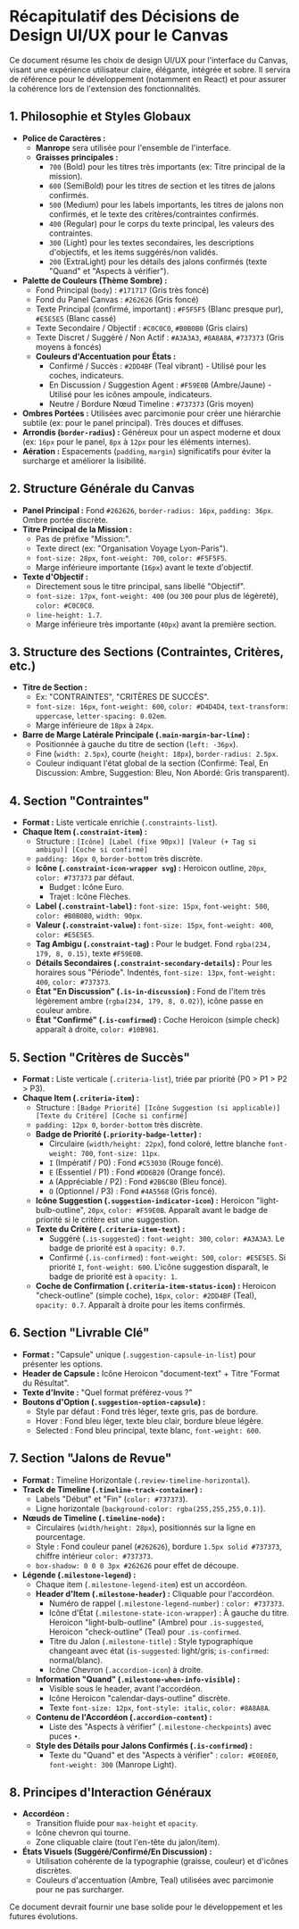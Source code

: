 # Récapitulatif des Décisions de Design UI/UX pour le Canvas

Ce document résume les choix de design UI/UX pour l'interface du Canvas, visant une expérience utilisateur claire, élégante, intégrée et sobre. Il servira de référence pour le développement (notamment en React) et pour assurer la cohérence lors de l'extension des fonctionnalités.

## 1. Philosophie et Styles Globaux

*   **Police de Caractères :**
    *   **Manrope** sera utilisée pour l'ensemble de l'interface.
    *   **Graisses principales :**
        *   `700` (Bold) pour les titres très importants (ex: Titre principal de la mission).
        *   `600` (SemiBold) pour les titres de section et les titres de jalons confirmés.
        *   `500` (Medium) pour les labels importants, les titres de jalons non confirmés, et le texte des critères/contraintes confirmés.
        *   `400` (Regular) pour le corps du texte principal, les valeurs des contraintes.
        *   `300` (Light) pour les textes secondaires, les descriptions d'objectifs, et les items suggérés/non validés.
        *   `200` (ExtraLight) pour les détails des jalons confirmés (texte "Quand" et "Aspects à vérifier").
*   **Palette de Couleurs (Thème Sombre) :**
    *   Fond Principal (`body`) : `#171717` (Gris très foncé)
    *   Fond du Panel Canvas : `#262626` (Gris foncé)
    *   Texte Principal (confirmé, important) : `#F5F5F5` (Blanc presque pur), `#E5E5E5` (Blanc cassé)
    *   Texte Secondaire / Objectif : `#C0C0C0`, `#B0B0B0` (Gris clairs)
    *   Texte Discret / Suggéré / Non Actif : `#A3A3A3`, `#8A8A8A`, `#737373` (Gris moyens à foncés)
    *   **Couleurs d'Accentuation pour États :**
        *   Confirmé / Succès : `#2DD4BF` (Teal vibrant) - Utilisé pour les coches, indicateurs.
        *   En Discussion / Suggestion Agent : `#F59E0B` (Ambre/Jaune) - Utilisé pour les icônes ampoule, indicateurs.
        *   Neutre / Bordure Nœud Timeline : `#737373` (Gris moyen)
*   **Ombres Portées :** Utilisées avec parcimonie pour créer une hiérarchie subtile (ex: pour le panel principal). Très douces et diffuses.
*   **Arrondis (`border-radius`) :** Généreux pour un aspect moderne et doux (ex: `16px` pour le panel, `8px` à `12px` pour les éléments internes).
*   **Aération :** Espacements (`padding`, `margin`) significatifs pour éviter la surcharge et améliorer la lisibilité.

## 2. Structure Générale du Canvas

*   **Panel Principal :** Fond `#262626`, `border-radius: 16px`, `padding: 36px`. Ombre portée discrète.
*   **Titre Principal de la Mission :**
    *   Pas de préfixe "Mission:".
    *   Texte direct (ex: "Organisation Voyage Lyon-Paris").
    *   `font-size: 28px`, `font-weight: 700`, `color: #F5F5F5`.
    *   Marge inférieure importante (`16px`) avant le texte d'objectif.
*   **Texte d'Objectif :**
    *   Directement sous le titre principal, sans libellé "Objectif".
    *   `font-size: 17px`, `font-weight: 400` (ou `300` pour plus de légèreté), `color: #C0C0C0`.
    *   `line-height: 1.7`.
    *   Marge inférieure très importante (`40px`) avant la première section.

## 3. Structure des Sections (Contraintes, Critères, etc.)

*   **Titre de Section :**
    *   Ex: "CONTRAINTES", "CRITÈRES DE SUCCÈS".
    *   `font-size: 16px`, `font-weight: 600`, `color: #D4D4D4`, `text-transform: uppercase`, `letter-spacing: 0.02em`.
    *   Marge inférieure de `18px` à `24px`.
*   **Barre de Marge Latérale Principale (`.main-margin-bar-line`) :**
    *   Positionnée à gauche du titre de section (`left: -36px`).
    *   Fine (`width: 2.5px`), courte (`height: 18px`), `border-radius: 2.5px`.
    *   Couleur indiquant l'état global de la section (Confirmé: Teal, En Discussion: Ambre, Suggestion: Bleu, Non Abordé: Gris transparent).

## 4. Section "Contraintes"

*   **Format :** Liste verticale enrichie (`.constraints-list`).
*   **Chaque Item (`.constraint-item`) :**
    *   Structure : `[Icône] [Label (fixe 90px)] [Valeur (+ Tag si ambigu)] [Coche si confirmé]`
    *   `padding: 16px 0`, `border-bottom` très discrète.
    *   **Icône (`.constraint-icon-wrapper svg`) :** Heroicon outline, `20px`, `color: #737373` par défaut.
        *   Budget : Icône Euro.
        *   Trajet : Icône Flèches.
    *   **Label (`.constraint-label`) :** `font-size: 15px`, `font-weight: 500`, `color: #B0B0B0`, `width: 90px`.
    *   **Valeur (`.constraint-value`) :** `font-size: 15px`, `font-weight: 400`, `color: #E5E5E5`.
    *   **Tag Ambigu (`.constraint-tag`) :** Pour le budget. Fond `rgba(234, 179, 8, 0.15)`, texte `#F59E0B`.
    *   **Détails Secondaires (`.constraint-secondary-details`) :** Pour les horaires sous "Période". Indentés, `font-size: 13px`, `font-weight: 400`, `color: #737373`.
    *   **État "En Discussion" (`.is-in-discussion`) :** Fond de l'item très légèrement ambre (`rgba(234, 179, 8, 0.02)`), icône passe en couleur ambre.
    *   **État "Confirmé" (`.is-confirmed`) :** Coche Heroicon (simple check) apparaît à droite, `color: #10B981`.

## 5. Section "Critères de Succès"

*   **Format :** Liste verticale (`.criteria-list`), triée par priorité (P0 > P1 > P2 > P3).
*   **Chaque Item (`.criteria-item`) :**
    *   Structure : `[Badge Priorité] [Icône Suggestion (si applicable)] [Texte du Critère] [Coche si confirmé]`
    *   `padding: 12px 0`, `border-bottom` très discrète.
    *   **Badge de Priorité (`.priority-badge-letter`) :**
        *   Circulaire (`width/height: 22px`), fond coloré, lettre blanche `font-weight: 700`, `font-size: 11px`.
        *   `I` (Impératif / P0) : Fond `#C53030` (Rouge foncé).
        *   `E` (Essentiel / P1) : Fond `#DD6B20` (Orange foncé).
        *   `A` (Appréciable / P2) : Fond `#2B6CB0` (Bleu foncé).
        *   `O` (Optionnel / P3) : Fond `#4A5568` (Gris foncé).
    *   **Icône Suggestion (`.suggestion-indicator-icon`) :** Heroicon "light-bulb-outline", `20px`, `color: #F59E0B`. Apparaît avant le badge de priorité si le critère est une suggestion.
    *   **Texte du Critère (`.criteria-item-text`) :**
        *   Suggéré (`.is-suggested`) : `font-weight: 300`, `color: #A3A3A3`. Le badge de priorité est à `opacity: 0.7`.
        *   Confirmé (`.is-confirmed`) : `font-weight: 500`, `color: #E5E5E5`. Si priorité `I`, `font-weight: 600`. L'icône suggestion disparaît, le badge de priorité est à `opacity: 1`.
    *   **Coche de Confirmation (`.criteria-item-status-icon`) :** Heroicon "check-outline" (simple coche), `16px`, `color: #2DD4BF` (Teal), `opacity: 0.7`. Apparaît à droite pour les items confirmés.

## 6. Section "Livrable Clé"

*   **Format :** "Capsule" unique (`.suggestion-capsule-in-list`) pour présenter les options.
*   **Header de Capsule :** Icône Heroicon "document-text" + Titre "Format du Résultat".
*   **Texte d'Invite :** "Quel format préférez-vous ?"
*   **Boutons d'Option (`.suggestion-option-capsule`) :**
    *   Style par défaut : Fond très léger, texte gris, pas de bordure.
    *   Hover : Fond bleu léger, texte bleu clair, bordure bleue légère.
    *   Selected : Fond bleu principal, texte blanc, `font-weight: 600`.

## 7. Section "Jalons de Revue"

*   **Format :** Timeline Horizontale (`.review-timeline-horizontal`).
*   **Track de Timeline (`.timeline-track-container`) :**
    *   Labels "Début" et "Fin" (`color: #737373`).
    *   Ligne horizontale (`background-color: rgba(255,255,255,0.1)`).
*   **Nœuds de Timeline (`.timeline-node`) :**
    *   Circulaires (`width/height: 28px`), positionnés sur la ligne en pourcentage.
    *   Style : Fond couleur panel (`#262626`), bordure `1.5px solid #737373`, chiffre intérieur `color: #737373`.
    *   `box-shadow: 0 0 0 3px #262626` pour effet de découpe.
*   **Légende (`.milestone-legend`) :**
    *   Chaque item (`.milestone-legend-item`) est un accordéon.
    *   **Header d'Item (`.milestone-header`) :** Cliquable pour l'accordéon.
        *   Numéro de rappel (`.milestone-legend-number`) : `color: #737373`.
        *   Icône d'État (`.milestone-state-icon-wrapper`) : À gauche du titre. Heroicon "light-bulb-outline" (Ambre) pour `.is-suggested`, Heroicon "check-outline" (Teal) pour `.is-confirmed`.
        *   Titre du Jalon (`.milestone-title`) : Style typographique changeant avec état (`is-suggested`: light/gris; `is-confirmed`: normal/blanc).
        *   Icône Chevron (`.accordion-icon`) à droite.
    *   **Information "Quand" (`.milestone-when-info-visible`) :**
        *   Visible sous le header, avant l'accordéon.
        *   Icône Heroicon "calendar-days-outline" discrète.
        *   Texte `font-size: 12px`, `font-style: italic`, `color: #8A8A8A`.
    *   **Contenu de l'Accordéon (`.accordion-content`) :**
        *   Liste des "Aspects à vérifier" (`.milestone-checkpoints`) avec puces `•`.
    *   **Style des Détails pour Jalons Confirmés (`.is-confirmed`) :**
        *   Texte du "Quand" et des "Aspects à vérifier" : `color: #E0E0E0`, `font-weight: 300` (Manrope Light).

## 8. Principes d'Interaction Généraux

*   **Accordéon :**
    *   Transition fluide pour `max-height` et `opacity`.
    *   Icône chevron qui tourne.
    *   Zone cliquable claire (tout l'en-tête du jalon/item).
*   **États Visuels (Suggéré/Confirmé/En Discussion) :**
    *   Utilisation cohérente de la typographie (graisse, couleur) et d'icônes discrètes.
    *   Couleurs d'accentuation (Ambre, Teal) utilisées avec parcimonie pour ne pas surcharger.

Ce document devrait fournir une base solide pour le développement et les futures évolutions.